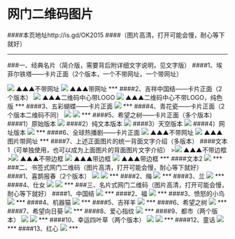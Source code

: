 # 网门二维码图片 
####本页地址http://is.gd/OK2015
####（图片高清，打开可能会慢，耐心等下就好）
***
###一、经典名片（简介版，需要背后附详细文字说明，见文字版）
####1、埃菲尔铁塔——卡片正面（2个版本，一个不带网址，一个带网址）
<td><img src="http://7xj4o5.com1.z0.glb.clouddn.com/铁塔 边框.jpg"  <tr>  ▲▲▲不带网址
<td><img src="http://7xj4o5.com1.z0.glb.clouddn.com/铁塔 网址版.jpg"  <tr> ▲▲▲带网址
***
####2、吉祥中国结——卡片正面（2个版本）
<td><img src="http://7xj4o5.com1.z0.glb.clouddn.com/中国结_黄心蓝边框.jpg"  <tr>  
▲▲▲二维码中心带LOGO
<td><img src="http://7xj4o5.com1.z0.glb.clouddn.com/中国结 全色_边框.jpg"  <tr>  
▲▲▲二维码中心不带LOGO，纯色版
***
####3、五彩蝴蝶——卡片正面
<td><img src="http://7xj4o5.com1.z0.glb.clouddn.com/蓝蝴蝶_边框.jpg"  <tr> 
***
####4、青花瓷——卡片正面（2个版本二维码不同）
<td><img src="http://7xj4o5.com1.z0.glb.clouddn.com/青花瓷名片-框.jpg"  <tr> 
<td><img src="http://7xj4o5.com1.z0.glb.clouddn.com/青花瓷2.jpg"  <tr> 
***
####5、希望之树——卡片正面（多个版本）
####1）原始版本
<td><img src="http://7xj4o5.com1.z0.glb.clouddn.com/网门希望之树_副本.jpg"  <tr>  
####2）纯文本版本
<td><img src="http://7xj4o5.com1.z0.glb.clouddn.com/希望之树_原版.jpg"  <tr>  
####3）天空版本
<td><img src="http://7xj4o5.com1.z0.glb.clouddn.com/希望之树_天空版.jpg"  <tr>  
####4）网址版本
<td><img src="http://7xj4o5.com1.z0.glb.clouddn.com/希望之树_网址版.jpg"  <tr>  
***
####6、全球热播剧——卡片正面
<td><img src="http://7xj4o5.com1.z0.glb.clouddn.com/热播剧-加框.jpg"  <tr> 
▲▲▲不带网址
<td><img src="http://7xj4o5.com1.z0.glb.clouddn.com/热播剧-网址版.jpg"  <tr> 
▲▲▲图片带网址
***
####7、上述正面图片的统一背面文字介绍（多版本）
####文本1（可单独使用，也可以成为上面图片的背面图片文字介绍）
<td>><img src="http://7xj4o5.com1.z0.glb.clouddn.com/纯文字版本.jpg"  <tr> 
▲▲▲不带边框
<td>><img src="http://7xj4o5.com1.z0.glb.clouddn.com/黑白版-塔—艺术版.jpg"  <tr> 
▲▲▲不带边框
<td><img src="http://7xj4o5.com1.z0.glb.clouddn.com/纯文字版本_框.jpg"  <tr> 
▲▲▲带边框
<td><img src="http://7xj4o5.com1.z0.glb.clouddn.com/黑白版-塔—艺术版_框.jpg"  <tr> 
▲▲▲带边框
***
####文本2
<td><img src="http://7xj4o5.com1.z0.glb.clouddn.com/文本.jpg"  <tr> 
***
###二、书签式网门二维码（图片高清，打开可能会慢，耐心等下就好）
####1、喜鹊报春（2个版本）
<td><img src="http://7xj4o5.com1.z0.glb.clouddn.com/吉祥书签-喜鹊报春-正面.jpg"  <tr>  
<td><img src="http://7xj4o5.com1.z0.glb.clouddn.com/吉祥书签-喜鹊报春2-正面.jpg"  <tr>  
***
####2、梅<td><img src=""  <tr>  
<td><img src="http://7xj4o5.com1.z0.glb.clouddn.com/吉祥书签-梅-正面.jpg"  <tr>  
***
####3、兰
<td><img src="http://7xj4o5.com1.z0.glb.clouddn.com/吉祥书签-兰-正面.jpg"  <tr>  
***
####4、仕女
<td><img src="http://7xj4o5.com1.z0.glb.clouddn.com/吉祥书签-仕女2-正面.jpg"  <tr>  
<td><img src="http://7xj4o5.com1.z0.glb.clouddn.com/吉祥书签-仕女-正面.jpg"  <tr> 
***
###三、名片式网门二维码（图片高清，打开可能会慢，耐心等下就好）
####1、中国结
<td><img src="http://7xj4o5.com1.z0.glb.clouddn.com/名片式——中国结.jpg"  <tr>  
***
####2、福
<td><img src="http://7xj4o5.com1.z0.glb.clouddn.com/名片式——福字.jpg"  <tr> 
***
####3、愤怒的小鸟
<td><img src="http://7xj4o5.com1.z0.glb.clouddn.com/名片式——愤怒的小鸟.jpg"  <tr> 
***
####4、机器猫
<td><img src="http://7xj4o5.com1.z0.glb.clouddn.com/名片式——机器猫二维码.jpg"  <tr> 
***
####5、吉祥羊
<td><img src="http://7xj4o5.com1.z0.glb.clouddn.com/名片式——吉祥羊网门.jpg"  <tr> 
***
####6、希望之树
<td><img src="http://7xj4o5.com1.z0.glb.clouddn.com/名片式——希望之树.jpg"  <tr> 
***
####7、希望向日葵
<td><img src="http://7xj4o5.com1.z0.glb.clouddn.com/名片式——希望向日葵.jpg"  <tr> 
***
####8、爱心指纹
<td><img src="http://7xj4o5.com1.z0.glb.clouddn.com/名片式——指纹红心网门.jpg"  <tr> 
***
####9、都市（两个版本）
<td><img src="http://7xj4o5.com1.z0.glb.clouddn.com/名片式——城市.jpg"  <tr> 
<td><img src="http://7xj4o5.com1.z0.glb.clouddn.com/名片式——城市1.jpg"  <tr> 
***
####10、幸运四叶草（两个版本）
<td><img src="http://7xj4o5.com1.z0.glb.clouddn.com/名片式——幸运四叶草.jpg"  <tr> 
<td><img src="http://7xj4o5.com1.z0.glb.clouddn.com/名片式——幸运绿叶草1.jpg"  <tr> 
***
####12、童话
<td><img src="http://7xj4o5.com1.z0.glb.clouddn.com/名片式——童话网门.jpg"  <tr> 
***
####13、红心
<td><img src="http://7xj4o5.com1.z0.glb.clouddn.com/名片式——红心.jpg"  <tr> 
***
